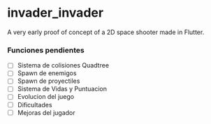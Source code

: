 # invader_invader

A very early proof of concept of a 2D space shooter made in Flutter.

### Funciones pendientes

- [ ] Sistema de colisiones Quadtree
- [ ] Spawn de enemigos
- [ ] Spawn de proyectiles
- [ ] Sistema de Vidas y Puntuacion
- [ ] Evolucion del juego
- [ ] Dificultades
- [ ] Mejoras del jugador
